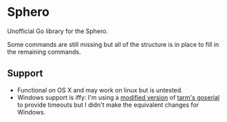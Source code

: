 Sphero
===

Unofficial Go library for the Sphero.

Some commands are still missing but all of the structure is in place to fill in the remaining commands.

Support
---

* Functional on OS X and may work on linux but is untested.
* Windows support is iffy: I'm using a [modified version](https://github.com/Freeflow/goserial) of [tarm's goserial](https://github.com/tarm/goserial) to provide timeouts but I didn't make the equivalent changes for Windows.